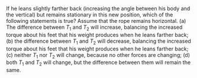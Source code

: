 If he leans slightly farther back (increasing the angle between his body and the vertical) but remains stationary in this new position, which of the following statements is true? Assume that the rope remains horizontal. (a) The difference between $`T_1`$ and $`T_2`$ will increase, balancing the increased torque about his feet that his weight produces when he leans farther back; (b) the difference between $`T_1`$ and $`T_2`$ will decrease, balancing the increased torque about his feet that his weight produces when he leans farther back; (c) neither $`T_1`$ nor $`T_2`$ will change, because no other forces are changing; (d) both $`T_1`$ and $`T_2`$ will change, but the difference between them will remain the same.